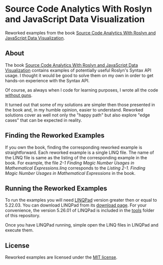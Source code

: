 # Source Code Analytics With Roslyn and JavaScript Data Visualization

Reworked examples from the book [Source Code Analytics With Roslyn and JavaScript Data Visualization](http://www.apress.com/us/book/9781484219249).

## About

The book [Source Code Analytics With Roslyn and JavaScript Data Visualization](http://www.apress.com/us/book/9781484219249) contains examples of potentially useful Roslyn's Syntax API usage. I thought it would be good to solve them on my own in order to get hands-on experience with the Syntax API.

Of course, as always when I code for learning purposes, I wrote all the code [without guns](https://github.com/ironcev/without-guns-for-vs-code).

It turned out that some of my solutions are simpler then those presented in the book and, in my humble opinion, easier to understand. Reworked solutions cover as well not only the "happy path" but also explore "edge cases" that can be expected in reality.

## Finding the Reworked Examples

If you own the book, finding the corresponding reworked example is straightforward. Each reworked example is a single LINQ file. The name of the LINQ file is same as the listing of the corresponding example in the book. For example, the file *2-1 Finding Magic Number Usages in Mathematical Expressions.linq* corresponds to the *Listing 2-1. Finding Magic Number Usages in Mathematical Expressions* in the book.

## Running the Reworked Examples

To run the examples you will need [LINQPad](http://www.linqpad.net) version greater then or equal to 5.22.03. You can download LINQPad from its [download page](http://www.linqpad.net/Download.aspx). For your convenience, the version 5.26.01 of LINQPad is included in the [tools](tools) folder of this repository.

Once you have LINQPad running, simple open the LINQ files in LINQPad and execute them.

## License
Reworked examples are licensed under the [MIT license](https://github.com/ironcev/sharpen/blob/master/LICENSE).